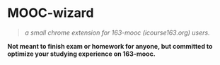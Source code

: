 # MOOC-wizard

>_a small chrome extension for 163-mooc (icourse163.org) users._

**Not meant to finish exam or homework for anyone, but committed to optimize your studying experience on 163-mooc.**
